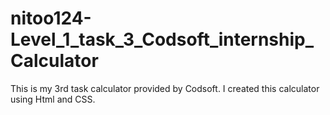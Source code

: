 # nitoo124-Level_1_task_3_Codsoft_internship_Calculator
This is my 3rd task calculator provided by Codsoft. I created this calculator using Html and CSS.
